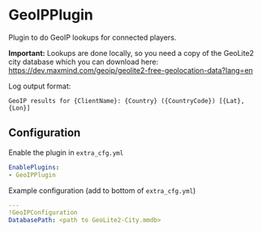 ﻿# GeoIPPlugin
Plugin to do GeoIP lookups for connected players.

**Important:** Lookups are done locally, so you need a copy of the GeoLite2 city database which you can download here: https://dev.maxmind.com/geoip/geolite2-free-geolocation-data?lang=en

Log output format:
```
GeoIP results for {ClientName}: {Country} ({CountryCode}) [{Lat},{Lon}]
```

## Configuration
Enable the plugin in `extra_cfg.yml`
```yaml
EnablePlugins:
- GeoIPPlugin
```
Example configuration (add to bottom of `extra_cfg.yml`)
```yaml
---
!GeoIPConfiguration
DatabasePath: <path to GeoLite2-City.mmdb>
```